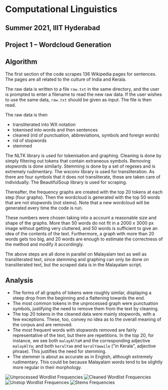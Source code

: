 # Computational Linguistics
## Summer 2021, IIIT Hyderabad
## Project 1 – Wordcloud Generation

## Algorithm
The first section of the code scrapes 136 Wikipedia pages for sentences. The pages are all related to the culture of India and Kerala.  

The raw data is written to a file `raw.txt` in the same directory, and the user is prompted to enter a filename to read the new raw data. If the user wishes to use the same data, `raw.txt` should be given as input. The file is then read.

The raw data is then

* transliterated into WX notation
* tokenised into words and then sentences
* cleaned (rid of punctuation, abbreviations, symbols and foreign words)
* rid of stopwords
* stemmed

The NLTK library is used for tokenisation and graphing. Cleaning is done by simply filtering out tokens that contain extraneous symbols. Removing stopwords is done similarly. Stemming is done by a set of regexes and is extremely rudimentary.
The wxconv library is used for transliteration. As there are four symbols that it does not transliterate, these are taken care of individually.
The BeautifulSoup library is used for scraping.

Thereafter, the frequency graphs are created with the top 20 tokens at each step (four graphs).
Then the wordcloud is generated with the top 50 words that are not stopwords (not stems). Note that a new wordcloud will be generated every time the code is run.

These numbers were chosen taking into a account a reasonable size and shape of the graphs. More than 50 words do not fit in a 2000 x 3000 px image without getting very cluttered, and 50 words is sufficient to give an idea of the contents of the text. Furthermore, a graph with more than 20 words gets too big, and 20 words are enough to estimate the correctness of the method and modify it accordingly.

The above steps are all done in parallel on Malayalam text as well as transliterated text, since stemming and graphing can only be done on transliterated text, but the scraped data is in the Malayalam script.

## Analysis
* The forms of all graphs of tokens were roughly similar, displaying a steep drop from the beginning and a flattening towards the end. 
* The most common tokens in the unprocessed graph were punctuation symbols, justifying the need to remove them from the text by cleaning.
* The top 20 tokens in the cleaned data were mainly stopwords, with a few exceptions. These, too, convey no idea as to the overall meaning of the corpus and are removed.
* The most frequent words with stopwords removed are fairly representative of the text, but there are repetitions. In the top 20, for instance, we see both `malayAlYaM` and the corresponding adjective `malayAlYa`; and both `keralYam` and `keralYawwile` ("in Kerala", adjective phrase). This justifies the need for stemming.
* The stemmer is about as accurate as in English, although extremely rudimentary. This could be because Malayalam words tend to be slightly more regular in their morphology.

![Unprocessed Wordlist Frequencies](unprocessed.png)
![Cleaned Wordlist Frequencies](cleaned.png)
![Unstop Wordlist Frequences](unstop.png)
![Stems Frequencies](stem.png)
